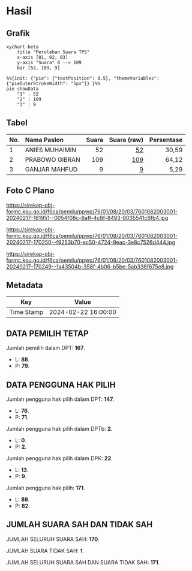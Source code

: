 # Hasil

## Grafik

```mermaid
xychart-beta
    title "Perolehan Suara TPS"
    x-axis [01, 02, 03]
    y-axis "Suara" 0 --> 109
    bar [52, 109, 9]
```

```mermaid
%%{init: {"pie": {"textPosition": 0.5}, "themeVariables": {"pieOuterStrokeWidth": "5px"}} }%%
pie showData
    "1" : 52
    "2" : 109
    "3" : 9
```

## Tabel

| No. | Nama Paslon    | Suara | Suara (raw) | Persentase |
|:--- |:-------------- | -----:| -----------:| ----------:|
| 1   | ANIES MUHAIMIN | 52    | [52][p-1]   | 30,59      |
| 2   | PRABOWO GIBRAN | 109   | [109][p-2]  | 64,12      |
| 3   | GANJAR MAHFUD  | 9     | [9][p-3]    | 5,29       |


[p-1]: https://github.com/gigit-pemilu/pemilu-2024-76-sulawesi-barat/blob/main/pilpres/hitung-suara/sub/76-sulawesi-barat/sub/01-pasangkayu/sub/08-tikke-raya/sub/2003-lariang/sub/001-tps/sub/paslon-1.txt
[p-2]: https://github.com/gigit-pemilu/pemilu-2024-76-sulawesi-barat/blob/main/pilpres/hitung-suara/sub/76-sulawesi-barat/sub/01-pasangkayu/sub/08-tikke-raya/sub/2003-lariang/sub/001-tps/sub/paslon-2.txt
[p-3]: https://github.com/gigit-pemilu/pemilu-2024-76-sulawesi-barat/blob/main/pilpres/hitung-suara/sub/76-sulawesi-barat/sub/01-pasangkayu/sub/08-tikke-raya/sub/2003-lariang/sub/001-tps/sub/paslon-3.txt

## Foto C Plano

https://sirekap-obj-formc.kpu.go.id/f6ca/pemilu/ppwp/76/01/08/20/03/7601082003001-20240217-161951--0054f08c-8aff-4c8f-8493-8035541c6fb4.jpg

https://sirekap-obj-formc.kpu.go.id/f6ca/pemilu/ppwp/76/01/08/20/03/7601082003001-20240217-170250--f9253b70-ec50-4724-9eac-3e8c7526d444.jpg

https://sirekap-obj-formc.kpu.go.id/f6ca/pemilu/ppwp/76/01/08/20/03/7601082003001-20240217-170249--1a43504b-358f-4b06-b5be-5ab336f675e8.jpg


## Metadata

| Key        | Value               |
| ---------- | ------------------- |
| Time Stamp | 2024-02-22 16:00:00 |


## DATA PEMILIH TETAP

Jumlah pemilih dalam DPT: **167**.
 * L: **88**.
 * P: **79**.

## DATA PENGGUNA HAK PILIH

Jumlah pengguna hak pilih dalam DPT: **147**.
 * L: **76**.
 * P: **71**.

Jumlah pengguna hak pilih dalam DPTb: **2**.
 * L: **0**.
 * P: **2**.

Jumlah pengguna hak pilih dalam DPK: **22**.
 * L: **13**.
 * P: **9**.

Jumlah pengguna hak pilih: **171**.
 * L: **89**.
 * P: **82**.

## JUMLAH SUARA SAH DAN TIDAK SAH

JUMLAH SELURUH SUARA SAH: **170**.

JUMLAH SUARA TIDAK SAH: **1**.

JUMLAH SELURUH SUARA SAH DAN SUARA TIDAK SAH: **171**.


